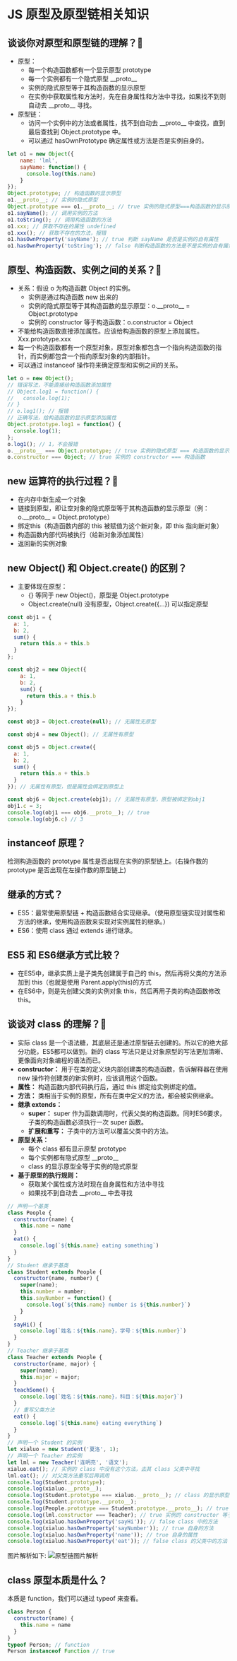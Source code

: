 # JS 原型及原型链相关知识
## 谈谈你对原型和原型链的理解？:star2:
- 原型：
	- 每一个构造函数都有一个显示原型 prototype
	- 每一个实例都有一个隐式原型 \_\_proto\_\_
	- 实例的隐式原型等于其构造函数的显示原型
	- 在实例中获取属性和方法时，先在自身属性和方法中寻找，如果找不到则自动去 \_\_proto\_\_ 寻找。
- 原型链：
	- 访问一个实例中的方法或者属性，找不到自动去 \_\_proto\_\_ 中查找，直到最后查找到 Object.prototype 中。
	- 可以通过 hasOwnPrototype 确定属性或方法是否是实例自身的。
```javascript
let o1 = new Object({
	name: 'lml',
	sayName: function() {
	  console.log(this.name)
	}
});
Object.prototype; // 构造函数的显示原型
o1.__proto__; // 实例的隐式原型
Object.prototype === o1.__proto__; // true 实例的隐式原型===构造函数的显示原型
o1.sayName(); // 调用实例的方法
o1.toString(); // 调用构造函数的方法
o1.xxx; // 获取不存在的属性 undefined
o1.xxx(); // 获取不存在的方法，报错
o1.hasOwnProperty('sayName'); // true 判断 sayName 是否是实例的自有属性
o1.hasOwnProperty('toString'); // false 判断构造函数的方法是不是实例的自有属性
```

## 原型、构造函数、实例之间的关系？:star2:
- 关系：假设 o 为构造函数 Object 的实例。
	- 实例是通过构造函数 new 出来的
	- 实例的隐式原型等于其构造函数的显示原型：o.\_\_proto\_\_ = Object.prototype
	- 实例的 constructor 等于构造函数：o.constructor = Object
- 不能给构造函数直接添加属性。应该给构造函数的原型上添加属性。Xxx.prototype.xxx
- 每一个构造函数都有一个原型对象，原型对象都包含一个指向构造函数的指针，而实例都包含一个指向原型对象的内部指针。
- 可以通过 instanceof 操作符来确定原型和实例之间的关系。
```javascript
let o = new Object();
// 错误写法，不能直接给构造函数添加属性
// Object.log1 = function() {
//   console.log(1);
// }
// o.log1(); // 报错
// 正确写法，给构造函数的显示原型添加属性
Object.prototype.log1 = function() {
  console.log(1);
};
o.log1(); // 1，不会报错
o.__proto__ === Object.prototype; // true 实例的隐式原型 === 构造函数的显示原型 两个原型对象的指针相同
o.constructor === Object; // true 实例的 constructor === 构造函数
```

## new 运算符的执行过程？:star2:
- 在内存中新生成一个对象
- 链接到原型，即让空对象的隐式原型等于其构造函数的显示原型（例：o.\_\_proto\_\_ = Object.prototype）
- 绑定this（构造函数内部的 this 被赋值为这个新对象，即 this 指向新对象）
- 构造函数内部代码被执行（给新对象添加属性）
- 返回新的实例对象

## new Object() 和 Object.create() 的区别？
- 主要体现在原型：
	- {} 等同于 new Object()，原型是 Object.prototype
	- Object.create(null) 没有原型，Object.create({...}) 可以指定原型
```javascript
const obj1 = {
  a: 1,
  b: 2,
  sum() {
    return this.a + this.b
  }
};

const obj2 = new Object({
	a: 1,
	b: 2,
	sum() {
	  return this.a + this.b
	}
});

const obj3 = Object.create(null); // 无属性无原型

const obj4 = new Object(); // 无属性有原型

const obj5 = Object.create({
  a: 1,
  b: 2,
  sum() {
    return this.a + this.b
  }
}); // 无属性有原型，但是属性会绑定到原型上

const obj6 = Object.create(obj1); // 无属性有原型，原型被绑定到obj1
obj1.c = 3;
console.log(obj1 === obj6.__proto__); // true 
console.log(obj6.c) // 3
```

## instanceof 原理？
检测构造函数的 prototype 属性是否出现在实例的原型链上。(右操作数的 prototype 是否出现在左操作数的原型链上)

## 继承的方式？
- ES5：最常使用原型链 + 构造函数结合实现继承。（使用原型链实现对属性和方法的继承，使用构造函数来实现对实例属性的继承。）
- ES6：使用 class 通过 extends 进行继承。

## ES5 和 ES6继承方式比较？
- 在ES5中，继承实质上是子类先创建属于自己的 this，然后再将父类的方法添加到 this（也就是使用 Parent.apply(this)的方式
- 在ES6中，则是先创建父类的实例对象 this，然后再用子类的构造函数修改 this。

## 谈谈对 class 的理解？:star2:
- 实际 class 是一个语法糖，其底层还是通过原型链去创建的。所以它的绝大部分功能，ES5都可以做到。新的 class 写法只是让对象原型的写法更加清晰、更像面向对象编程的语法而已。
- **constructor：** 用于在类的定义块内部创建类的构造函数，告诉解释器在使用 new 操作符创建类的新实例时，应该调用这个函数。
- **属性：** 构造函数内部代码执行后，通过 this 绑定给实例绑定的值。
- **方法：** 类相当于实例的原型，所有在类中定义的方法，都会被实例继承。
- **继承 extends：**
	- **super：** super 作为函数调用时，代表父类的构造函数。同时ES6要求，子类的构造函数必须执行一次 super 函数。
	- **扩展和重写：** 子类中的方法可以覆盖父类中的方法。
- **原型关系：**
	- 每个 class 都有显示原型 prototype
	- 每个实例都有隐式原型 \_\_proto\_\_
	- class 的显示原型全等于实例的隐式原型
- **基于原型的执行规则：**
	- 获取某个属性或方法时现在自身属性和方法中寻找
	- 如果找不到自动去 \_\_proto\_\_ 中去寻找
```javascript
// 声明一个基类
class People {
  constructor(name) {
    this.name = name
  }
  eat() {
    console.log(`${this.name} eating something`)
  }
}
// Student 继承于基类
class Student extends People {
  constructor(name, number) {
    super(name);
    this.number = number;
    this.sayNumber = function() {
      console.log(`${this.name} number is ${this.number}`)
    }
  }
  sayHi() {
    console.log(`姓名：${this.name}，学号：${this.number}`)
  }
}
// Teacher 继承于基类
class Teacher extends People {
  constructor(name, major) {
    super(name);
    this.major = major;
  }
  teachSome() {
    console.log(`姓名：${this.name}，科目：${this.major}`)
  }
  // 重写父类方法
  eat() {
    console.log(`${this.name} eating everything`)
  }
}
// 声明一个 Student 的实例
let xialuo = new Student('夏洛', 1);
// 声明一个 Teacher 的实例
let lml = new Teacher('连明亮', '语文');
xialuo.eat(); // 实例的 class 中没有这个方法，去其 class 父类中寻找
lml.eat(); // 对父类方法重写后再调用
console.log(Student.prototype);
console.log(xialuo.__proto__);
console.log(Student.prototype === xialuo.__proto__); // class 的显示原型等于其实例的隐式原型
console.log(Student.prototype.__proto__);
console.log(People.prototype === Student.prototype.__proto__); // true 子 class 的显示原型的隐式原型等于其父 class 的显示原型
console.log(lml.constructor === Teacher); // true 实例的 constructor 等于其构造函数
console.log(xialuo.hasOwnProperty('sayHi')); // false class 中的方法
console.log(xialuo.hasOwnProperty('sayNumber')); // true 自身的方法
console.log(xialuo.hasOwnProperty('name')); // true 自身的属性
console.log(xialuo.hasOwnProperty('eat')); // false class 的父类中的方法
```
图片解析如下:
![原型链图片解析](/image/prototype.png)

## class 原型本质是什么？
本质是 function，我们可以通过 typeof 来查看。
```javascript
class Person {
  constructor(name) {
    this.name = name
  }
}
typeof Person; // function
Person instanceof Function // true
```